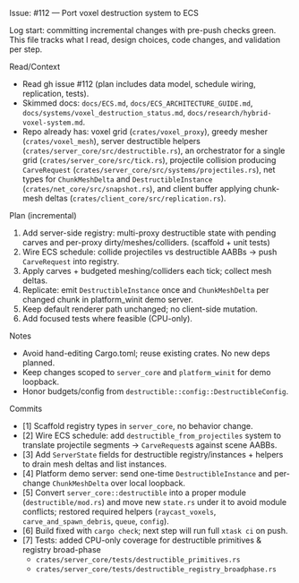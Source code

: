 Issue: #112 — Port voxel destruction system to ECS

Log start: committing incremental changes with pre-push checks green. This file tracks what I read, design choices, code changes, and validation per step.

Read/Context
- Read gh issue #112 (plan includes data model, schedule wiring, replication, tests).
- Skimmed docs: `docs/ECS.md`, `docs/ECS_ARCHITECTURE_GUIDE.md`, `docs/systems/voxel_destruction_status.md`, `docs/research/hybrid-voxel-system.md`.
- Repo already has: voxel grid (`crates/voxel_proxy`), greedy mesher (`crates/voxel_mesh`), server destructible helpers (`crates/server_core/src/destructible.rs`), an orchestrator for a single grid (`crates/server_core/src/tick.rs`), projectile collision producing `CarveRequest` (`crates/server_core/src/systems/projectiles.rs`), net types for `ChunkMeshDelta` and `DestructibleInstance` (`crates/net_core/src/snapshot.rs`), and client buffer applying chunk-mesh deltas (`crates/client_core/src/replication.rs`).

Plan (incremental)
1) Add server-side registry: multi-proxy destructible state with pending carves and per-proxy dirty/meshes/colliders. (scaffold + unit tests)
2) Wire ECS schedule: collide projectiles vs destructible AABBs → push `CarveRequest` into registry.
3) Apply carves + budgeted meshing/colliders each tick; collect mesh deltas.
4) Replicate: emit `DestructibleInstance` once and `ChunkMeshDelta` per changed chunk in platform_winit demo server.
5) Keep default renderer path unchanged; no client-side mutation.
6) Add focused tests where feasible (CPU-only).

Notes
- Avoid hand-editing Cargo.toml; reuse existing crates. No new deps planned.
- Keep changes scoped to `server_core` and `platform_winit` for demo loopback.
- Honor budgets/config from `destructible::config::DestructibleConfig`.

Commits
- [1] Scaffold registry types in `server_core`, no behavior change.
- [2] Wire ECS schedule: add `destructible_from_projectiles` system to translate projectile segments → `CarveRequest`s against scene AABBs.
- [3] Add `ServerState` fields for destructible registry/instances + helpers to drain mesh deltas and list instances.
- [4] Platform demo server: send one-time `DestructibleInstance` and per-change `ChunkMeshDelta` over local loopback.
- [5] Convert `server_core::destructible` into a proper module (`destructible/mod.rs`) and move new `state.rs` under it to avoid module conflicts; restored required helpers (`raycast_voxels`, `carve_and_spawn_debris`, `queue`, `config`).
- [6] Build fixed with `cargo check`; next step will run full `xtask ci` on push.
- [7] Tests: added CPU-only coverage for destructible primitives & registry broad-phase
  - `crates/server_core/tests/destructible_primitives.rs`
  - `crates/server_core/tests/destructible_registry_broadphase.rs`
